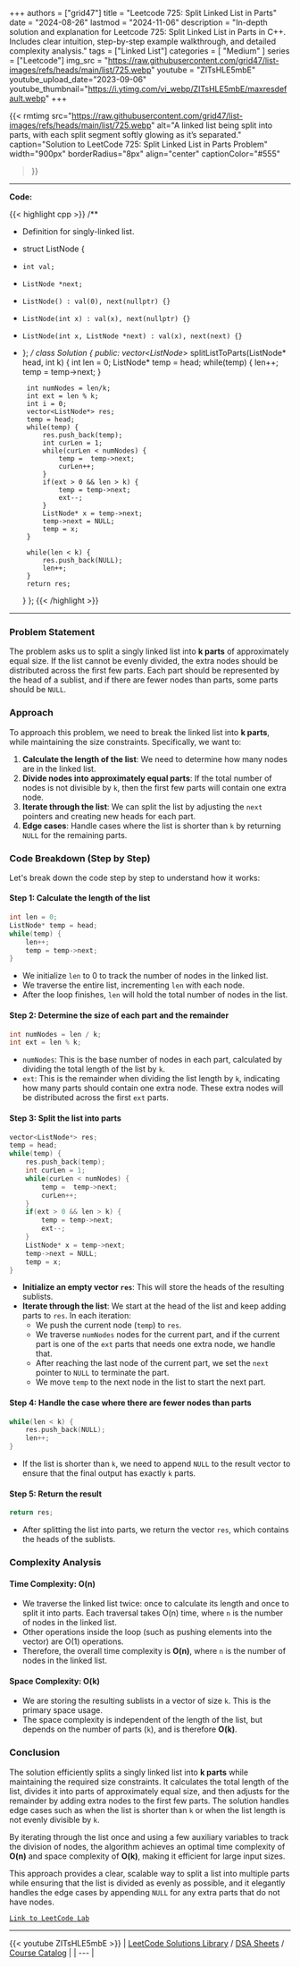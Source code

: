 
+++
authors = ["grid47"]
title = "Leetcode 725: Split Linked List in Parts"
date = "2024-08-26"
lastmod = "2024-11-06"
description = "In-depth solution and explanation for Leetcode 725: Split Linked List in Parts in C++. Includes clear intuition, step-by-step example walkthrough, and detailed complexity analysis."
tags = ["Linked List"]
categories = [
    "Medium"
]
series = ["Leetcode"]
img_src = "https://raw.githubusercontent.com/grid47/list-images/refs/heads/main/list/725.webp"
youtube = "ZITsHLE5mbE"
youtube_upload_date="2023-09-06"
youtube_thumbnail="https://i.ytimg.com/vi_webp/ZITsHLE5mbE/maxresdefault.webp"
+++


{{< rmtimg 
    src="https://raw.githubusercontent.com/grid47/list-images/refs/heads/main/list/725.webp" 
    alt="A linked list being split into parts, with each split segment softly glowing as it’s separated."
    caption="Solution to LeetCode 725: Split Linked List in Parts Problem"
    width="900px"
    borderRadius="8px"
    align="center" 
    captionColor="#555"
>}}
---
**Code:**

{{< highlight cpp >}}
/**
 * Definition for singly-linked list.
 * struct ListNode {
 *     int val;
 *     ListNode *next;
 *     ListNode() : val(0), next(nullptr) {}
 *     ListNode(int x) : val(x), next(nullptr) {}
 *     ListNode(int x, ListNode *next) : val(x), next(next) {}
 * };
 */
class Solution {
public:
    vector<ListNode*> splitListToParts(ListNode* head, int k) {
        int len = 0;
        ListNode* temp = head;
        while(temp) {
            len++;
            temp = temp->next;
        }

        int numNodes = len/k;
        int ext = len % k;
        int i = 0;
        vector<ListNode*> res;
        temp = head;
        while(temp) {
            res.push_back(temp);
            int curLen = 1;
            while(curLen < numNodes) {
                temp =  temp->next;
                curLen++;
            }
            if(ext > 0 && len > k) {
                temp = temp->next;
                ext--;
            }
            ListNode* x = temp->next;
            temp->next = NULL;
            temp = x;
        }

        while(len < k) {
            res.push_back(NULL);
            len++;
        }
        return res;
    }
};
{{< /highlight >}}
---

### Problem Statement

The problem asks us to split a singly linked list into **k parts** of approximately equal size. If the list cannot be evenly divided, the extra nodes should be distributed across the first few parts. Each part should be represented by the head of a sublist, and if there are fewer nodes than parts, some parts should be `NULL`.

### Approach

To approach this problem, we need to break the linked list into **k parts**, while maintaining the size constraints. Specifically, we want to:

1. **Calculate the length of the list**: We need to determine how many nodes are in the linked list.
2. **Divide nodes into approximately equal parts**: If the total number of nodes is not divisible by `k`, then the first few parts will contain one extra node.
3. **Iterate through the list**: We can split the list by adjusting the `next` pointers and creating new heads for each part.
4. **Edge cases**: Handle cases where the list is shorter than `k` by returning `NULL` for the remaining parts.

### Code Breakdown (Step by Step)

Let's break down the code step by step to understand how it works:

#### Step 1: Calculate the length of the list

```cpp
int len = 0;
ListNode* temp = head;
while(temp) {
    len++;
    temp = temp->next;
}
```
- We initialize `len` to 0 to track the number of nodes in the linked list.
- We traverse the entire list, incrementing `len` with each node.
- After the loop finishes, `len` will hold the total number of nodes in the list.

#### Step 2: Determine the size of each part and the remainder

```cpp
int numNodes = len / k;
int ext = len % k;
```
- `numNodes`: This is the base number of nodes in each part, calculated by dividing the total length of the list by `k`.
- `ext`: This is the remainder when dividing the list length by `k`, indicating how many parts should contain one extra node. These extra nodes will be distributed across the first `ext` parts.

#### Step 3: Split the list into parts

```cpp
vector<ListNode*> res;
temp = head;
while(temp) {
    res.push_back(temp);
    int curLen = 1;
    while(curLen < numNodes) {
        temp =  temp->next;
        curLen++;
    }
    if(ext > 0 && len > k) {
        temp = temp->next;
        ext--;
    }
    ListNode* x = temp->next;
    temp->next = NULL;
    temp = x;
}
```
- **Initialize an empty vector `res`**: This will store the heads of the resulting sublists.
- **Iterate through the list**: We start at the head of the list and keep adding parts to `res`. In each iteration:
  - We push the current node (`temp`) to `res`.
  - We traverse `numNodes` nodes for the current part, and if the current part is one of the `ext` parts that needs one extra node, we handle that.
  - After reaching the last node of the current part, we set the `next` pointer to `NULL` to terminate the part.
  - We move `temp` to the next node in the list to start the next part.
  
#### Step 4: Handle the case where there are fewer nodes than parts

```cpp
while(len < k) {
    res.push_back(NULL);
    len++;
}
```
- If the list is shorter than `k`, we need to append `NULL` to the result vector to ensure that the final output has exactly `k` parts.

#### Step 5: Return the result

```cpp
return res;
```
- After splitting the list into parts, we return the vector `res`, which contains the heads of the sublists.

### Complexity Analysis

#### Time Complexity: **O(n)**

- We traverse the linked list twice: once to calculate its length and once to split it into parts. Each traversal takes O(n) time, where `n` is the number of nodes in the linked list.
- Other operations inside the loop (such as pushing elements into the vector) are O(1) operations.
- Therefore, the overall time complexity is **O(n)**, where `n` is the number of nodes in the linked list.

#### Space Complexity: **O(k)**

- We are storing the resulting sublists in a vector of size `k`. This is the primary space usage.
- The space complexity is independent of the length of the list, but depends on the number of parts (`k`), and is therefore **O(k)**.

### Conclusion

The solution efficiently splits a singly linked list into **k parts** while maintaining the required size constraints. It calculates the total length of the list, divides it into parts of approximately equal size, and then adjusts for the remainder by adding extra nodes to the first few parts. The solution handles edge cases such as when the list is shorter than `k` or when the list length is not evenly divisible by `k`.

By iterating through the list once and using a few auxiliary variables to track the division of nodes, the algorithm achieves an optimal time complexity of **O(n)** and space complexity of **O(k)**, making it efficient for large input sizes.

This approach provides a clear, scalable way to split a list into multiple parts while ensuring that the list is divided as evenly as possible, and it elegantly handles the edge cases by appending `NULL` for any extra parts that do not have nodes.

[`Link to LeetCode Lab`](https://leetcode.com/problems/split-linked-list-in-parts/description/)

---
{{< youtube ZITsHLE5mbE >}}
| [LeetCode Solutions Library](https://grid47.xyz/leetcode/) / [DSA Sheets](https://grid47.xyz/sheets/) / [Course Catalog](https://grid47.xyz/courses/) |
| --- |
